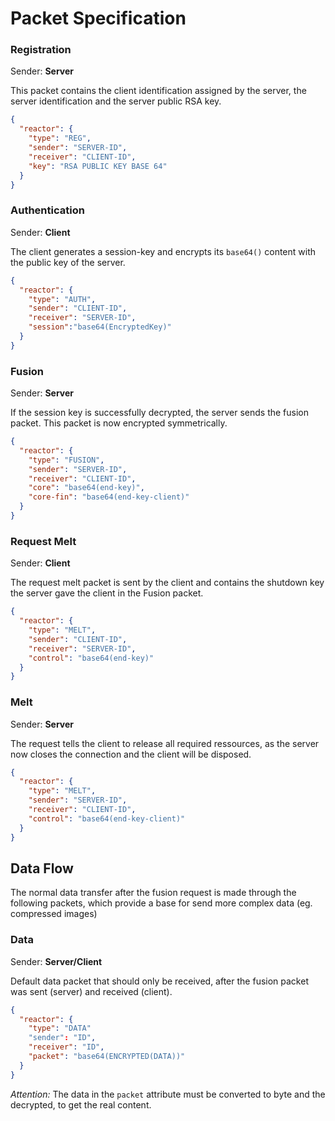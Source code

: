 # Packet Specification

### Registration

Sender: **Server**

This packet contains the client identification assigned by the server, the server identification and the server public RSA key.

```json
{
  "reactor": {
    "type": "REG",
    "sender": "SERVER-ID",
    "receiver": "CLIENT-ID",
    "key": "RSA PUBLIC KEY BASE 64"
  }
}
```

### Authentication

Sender: **Client**

The client generates a session-key and encrypts its `base64()` content with the public key of the server.

```json
{
  "reactor": {
    "type": "AUTH",
    "sender": "CLIENT-ID",
    "receiver": "SERVER-ID",
    "session":"base64(EncryptedKey)"
  }
} 
```

### Fusion

Sender: **Server**

If the session key is successfully decrypted, the server sends the fusion packet. This packet is now encrypted symmetrically.

```json
{
  "reactor": {
    "type": "FUSION",
    "sender": "SERVER-ID",
    "receiver": "CLIENT-ID",
    "core": "base64(end-key)",
    "core-fin": "base64(end-key-client)"
  }
}
```

### Request Melt

Sender: **Client**

The request melt packet is sent by the client and contains the shutdown key the server gave the client in the Fusion packet.

```json
{
  "reactor": {
    "type": "MELT",
    "sender": "CLIENT-ID",
    "receiver": "SERVER-ID",
    "control": "base64(end-key)"
  }
}
```


### Melt

Sender: **Server**

The request tells the client to release all required ressources, as the server now closes the connection and the client will be disposed.

```json
{
  "reactor": {
    "type": "MELT",
    "sender": "SERVER-ID",
    "receiver": "CLIENT-ID",
    "control": "base64(end-key-client)"
  }
}
```

## Data Flow

The normal data transfer after the fusion request is made through the following packets, which provide a base for send more complex data (eg. compressed images)

### Data

Sender:  **Server/Client**

Default data packet that should only be received, after the fusion packet was sent (server) and received (client).

```json
{
  "reactor": {
    "type": "DATA"
    "sender": "ID",
    "receiver": "ID",
    "packet": "base64(ENCRYPTED(DATA))"
  }
}
```

*Attention:* The data in the `packet` attribute must be converted to byte and the decrypted, to get the real content.